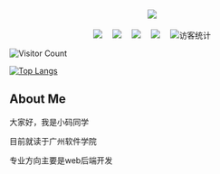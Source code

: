 <h1 align="center"> <a href="https://sunguoqi.com/"> <img src="https://readme-typing-svg.herokuapp.com/?lines=console.log(%22Hello%2C%20World!%22);小码同学欢迎您!&center=true&size=27"> </a> </h1>

  <!-- profile logo 个人资料徽标 -->
  <div align="center">
    <a href="https://blog.hikki.site/"><img src="https://img.shields.io/badge/Website-博客-blue" /></a>&emsp;
    <a href="https://blog.hikki.site/data/img/%E5%BE%AE%E4%BF%A1%E5%85%AC%E4%BC%97%E5%8F%B7.png"><img src="https://img.shields.io/badge/WeChat-微信-07c160" /></a>&emsp;
    <a href="https://blog.csdn.net/m0_53896808"><img src="https://img.shields.io/badge/CSDN-论坛-c32136" /></a>&emsp;
    <a href="https://www.zhihu.com/people/wu-xiao-bai-9/"><img src="https://img.shields.io/badge/Zhihu-知乎-blue" /></a>&emsp;
    <!-- visitor statistics logo 访客数统计徽标 -->
    <img src="https://visitor-badge.glitch.me/badge?page_id=sun0225SUN" alt="访客统计" />
  </div>
  
![Visitor Count](https://profile-counter.glitch.me/0000rookie/count.svg)

[![Top Langs](https://github-readme-stats.vercel.app/api/top-langs/?username=0000rookie)](https://github.com/0000rookie/github-readme-stats)

## About Me
<p>大家好，我是小码同学</p>
<p>目前就读于广州软件学院</p>
<p>专业方向主要是web后端开发</p>

<!--START_SECTION:waka-->
<!--END_SECTION:waka-->
